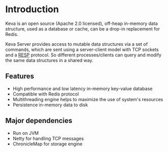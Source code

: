 # Introduction

Keva is an open source (Apache 2.0 licensed), off-heap in-memory data structure, used as a database or cache,
can be a drop-in replacement for Redis.

Keva Server provides access to mutable data structures via a set of commands, which are sent using a server-client model
with TCP sockets and a [RESP](https://redis.io/topics/protocol) protocol. So different processes/clients can query and modify the same data structures in
a shared way.

## Features

- High performance and low latency in-memory key-value database
- Compatible with Redis protocol
- Multithreading engine helps to maximize the use of system's resources
- Persistence in-memory data to disk

## Major dependencies

- Run on JVM
- Netty for handling TCP messages
- ChronicleMap for storage engine
